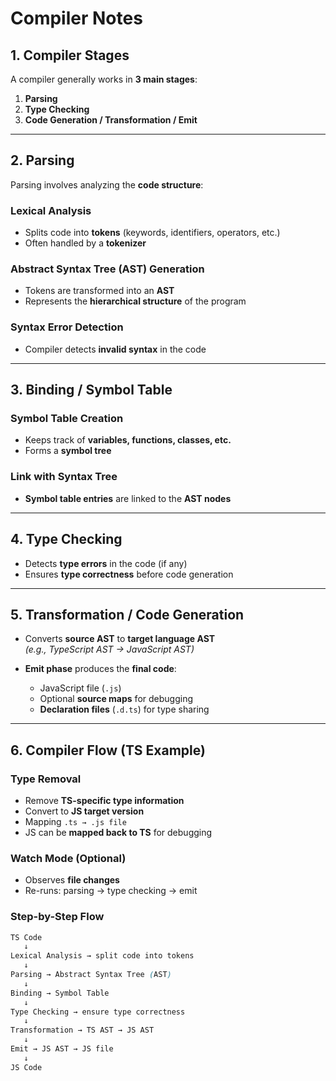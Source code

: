 # Compiler Notes

## 1. Compiler Stages

A compiler generally works in **3 main stages**:

1. **Parsing**
2. **Type Checking**
3. **Code Generation / Transformation / Emit**

---

## 2. Parsing

Parsing involves analyzing the **code structure**:

### Lexical Analysis

- Splits code into **tokens** (keywords, identifiers, operators, etc.)
- Often handled by a **tokenizer**

### Abstract Syntax Tree (AST) Generation

- Tokens are transformed into an **AST**
- Represents the **hierarchical structure** of the program

### Syntax Error Detection

- Compiler detects **invalid syntax** in the code

---

## 3. Binding / Symbol Table

### Symbol Table Creation

- Keeps track of **variables, functions, classes, etc.**
- Forms a **symbol tree**

### Link with Syntax Tree

- **Symbol table entries** are linked to the **AST nodes**

---

## 4. Type Checking

- Detects **type errors** in the code (if any)
- Ensures **type correctness** before code generation

---

## 5. Transformation / Code Generation

- Converts **source AST** to **target language AST**  
  _(e.g., TypeScript AST → JavaScript AST)_

- **Emit phase** produces the **final code**:
  - JavaScript file (`.js`)
  - Optional **source maps** for debugging
  - **Declaration files** (`.d.ts`) for type sharing

---

## 6. Compiler Flow (TS Example)

### Type Removal

- Remove **TS-specific type information**
- Convert to **JS target version**
- Mapping `.ts → .js file`
- JS can be **mapped back to TS** for debugging

### Watch Mode (Optional)

- Observes **file changes**
- Re-runs: parsing → type checking → emit

### Step-by-Step Flow

```css
TS Code
   ↓
Lexical Analysis → split code into tokens
   ↓
Parsing → Abstract Syntax Tree (AST)
   ↓
Binding → Symbol Table
   ↓
Type Checking → ensure type correctness
   ↓
Transformation → TS AST → JS AST
   ↓
Emit → JS AST → JS file
   ↓
JS Code
```
